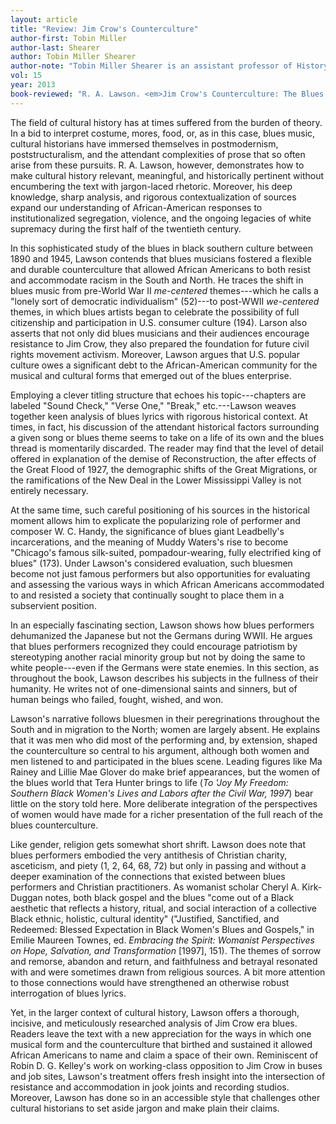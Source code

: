```yaml
---
layout: article
title: "Review: Jim Crow's Counterculture"
author-first: Tobin Miller
author-last: Shearer
author: Tobin Miller Shearer
author-note: "Tobin Miller Shearer is an assistant professor of History at University of Montana."
vol: 15
year: 2013
book-reviewed: "R. A. Lawson. <em>Jim Crow's Counterculture: The Blues and Black Southerners 1890-1945</em>. Baton Rouge: Louisiana State University Press, 2010. 304 pp. ISBN 978-0-8071-5227-0."
---
```


The field of cultural history has at times suffered from the burden of
theory. In a bid to interpret costume, mores, food, or, as in this case,
blues music, cultural historians have immersed themselves in
postmodernism, poststructuralism, and the attendant complexities of
prose that so often arise from these pursuits. R. A. Lawson, however,
demonstrates how to make cultural history relevant, meaningful, and
historically pertinent without encumbering the text with jargon-laced
rhetoric. Moreover, his deep knowledge, sharp analysis, and rigorous
contextualization of sources expand our understanding of
African-American responses to institutionalized segregation, violence,
and the ongoing legacies of white supremacy during the first half of the
twentieth century.

In this sophisticated study of the blues in black southern culture
between 1890 and 1945, Lawson contends that blues musicians fostered a
flexible and durable counterculture that allowed African Americans to
both resist and accommodate racism in the South and North. He traces the
shift in blues music from pre-World War II *me-centered* themes---which
he calls a "lonely sort of democratic individualism" (52)---to post-WWII
*we-centered* themes, in which blues artists began to celebrate the
possibility of full citizenship and participation in U.S. consumer
culture (194). Larson also asserts that not only did blues musicians and
their audiences encourage resistance to Jim Crow, they also prepared the
foundation for future civil rights movement activism. Moreover, Lawson
argues that U.S. popular culture owes a significant debt to the
African-American community for the musical and cultural forms that
emerged out of the blues enterprise.

Employing a clever titling structure that echoes his topic---chapters
are labeled "Sound Check," "Verse One," "Break," etc.---Lawson weaves
together keen analysis of blues lyrics with rigorous historical context.
At times, in fact, his discussion of the attendant historical factors
surrounding a given song or blues theme seems to take on a life of its
own and the blues thread is momentarily discarded. The reader may find
that the level of detail offered in explanation of the demise of
Reconstruction, the after effects of the Great Flood of 1927, the
demographic shifts of the Great Migrations, or the ramifications of the
New Deal in the Lower Mississippi Valley is not entirely necessary.

At the same time, such careful positioning of his sources in the
historical moment allows him to explicate the popularizing role of
performer and composer W. C. Handy, the significance of blues giant
Leadbelly's incarcerations, and the meaning of Muddy Waters's rise to
become "Chicago's famous silk-suited, pompadour-wearing, fully
electrified king of blues" (173). Under Lawson's considered evaluation,
such bluesmen become not just famous performers but also opportunities
for evaluating and assessing the various ways in which African Americans
accommodated to and resisted a society that continually sought to place
them in a subservient position.

In an especially fascinating section, Lawson shows how blues performers
dehumanized the Japanese but not the Germans during WWII. He argues that
blues performers recognized they could encourage patriotism by
stereotyping another racial minority group but not by doing the same to
white people---even if the Germans were state enemies. In this section,
as throughout the book, Lawson describes his subjects in the fullness of
their humanity. He writes not of one-dimensional saints and sinners, but
of human beings who failed, fought, wished, and won.

Lawson's narrative follows bluesmen in their peregrinations throughout
the South and in migration to the North; women are largely absent. He
explains that it was men who did most of the performing and, by
extension, shaped the counterculture so central to his argument,
although both women and men listened to and participated in the blues
scene. Leading figures like Ma Rainey and Lillie Mae Glover do make
brief appearances, but the women of the blues world that Tera Hunter
brings to life (*To 'Joy My Freedom: Southern Black Women's Lives and
Labors after the Civil War, 1997*) bear little on the story told here.
More deliberate integration of the perspectives of women would have made
for a richer presentation of the full reach of the blues counterculture.

Like gender, religion gets somewhat short shrift. Lawson does note that
blues performers embodied the very antithesis of Christian charity,
asceticism, and piety (1, 2, 64, 68, 72) but only in passing and without
a deeper examination of the connections that existed between blues
performers and Christian practitioners. As womanist scholar Cheryl A.
Kirk-Duggan notes, both black gospel and the blues "come out of a Black
aesthetic that reflects a history, ritual, and social interaction of a
collective Black ethnic, holistic, cultural identity" ("Justified,
Sanctified, and Redeemed: Blessed Expectation in Black Women's Blues and
Gospels," in Emilie Maureen Townes, ed. *Embracing the Spirit: Womanist
Perspectives on Hope, Salvation, and Transformation* [1997], 151). The
themes of sorrow and remorse, abandon and return, and faithfulness and
betrayal resonated with and were sometimes drawn from religious sources.
A bit more attention to those connections would have strengthened an
otherwise robust interrogation of blues lyrics.

Yet, in the larger context of cultural history, Lawson offers a
thorough, incisive, and meticulously researched analysis of Jim Crow era
blues. Readers leave the text with a new appreciation for the ways in
which one musical form and the counterculture that birthed and sustained
it allowed African Americans to name and claim a space of their own.
Reminiscent of Robin D. G. Kelley's work on working-class opposition to
Jim Crow in buses and job sites, Lawson's treatment offers fresh insight
into the intersection of resistance and accommodation in jook joints and
recording studios. Moreover, Lawson has done so in an accessible style
that challenges other cultural historians to set aside jargon and make
plain their claims.
